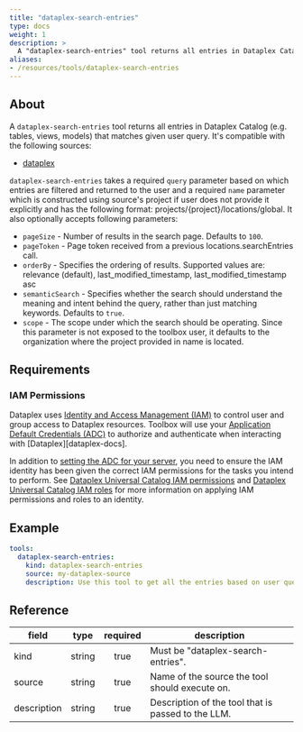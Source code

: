 ```yaml
---
title: "dataplex-search-entries"
type: docs
weight: 1
description: > 
  A "dataplex-search-entries" tool returns all entries in Dataplex Catalog.
aliases:
- /resources/tools/dataplex-search-entries
---
```


## About

A `dataplex-search-entries` tool returns all entries in Dataplex Catalog (e.g. tables, views, models) that matches given user query.
It's compatible with the following sources:

- [dataplex](../sources/dataplex.md)

`dataplex-search-entries` takes a required `query` parameter based on which entries are 
filtered and returned to the user and a required `name` parameter which is constructed using source's project if user does not provide it explicitly and has the following format: projects/{project}/locations/global. It also optionally accepts following parameters:
  - `pageSize` - Number of results in the search page. Defaults to `100`.
  - `pageToken` - Page token received from a previous locations.searchEntries call.
  - `orderBy` - Specifies the ordering of results. Supported values are: relevance (default), last_modified_timestamp, last_modified_timestamp asc
  - `semanticSearch` - Specifies whether the search should understand the meaning and intent behind the query, rather than just matching keywords. Defaults to `true`.
  - `scope` - The scope under which the search should be operating. Since this parameter is not exposed to the toolbox user, it defaults to the organization where the project provided in name is located.

## Requirements

### IAM Permissions

Dataplex uses [Identity and Access Management (IAM)][iam-overview] to control
user and group access to Dataplex resources. Toolbox will use your 
[Application Default Credentials (ADC)][adc] to authorize and authenticate when 
interacting with [Dataplex][dataplex-docs].

In addition to [setting the ADC for your server][set-adc], you need to ensure
the IAM identity has been given the correct IAM permissions for the tasks you
intend to perform. See [Dataplex Universal Catalog IAM permissions][iam-permissions] 
and [Dataplex Universal Catalog IAM roles][iam-roles] for more information on
applying IAM permissions and roles to an identity.

[iam-overview]: https://cloud.google.com/dataplex/docs/iam-and-access-control
[adc]: https://cloud.google.com/docs/authentication#adc
[set-adc]: https://cloud.google.com/docs/authentication/provide-credentials-adc
[iam-permissions]: https://cloud.google.com/dataplex/docs/iam-permissions
[iam-roles]: https://cloud.google.com/dataplex/docs/iam-roles

## Example

```yaml
tools:
  dataplex-search-entries:
    kind: dataplex-search-entries
    source: my-dataplex-source
    description: Use this tool to get all the entries based on user query.
```

## Reference

| **field**   |                  **type**                  | **required** | **description**                                                                                  |
|-------------|:------------------------------------------:|:------------:|--------------------------------------------------------------------------------------------------|
| kind        |                   string                   |     true     | Must be "dataplex-search-entries".                                                               |
| source      |                   string                   |     true     | Name of the source the tool should execute on.                                                   |
| description |                   string                   |     true     | Description of the tool that is passed to the LLM.                                               |